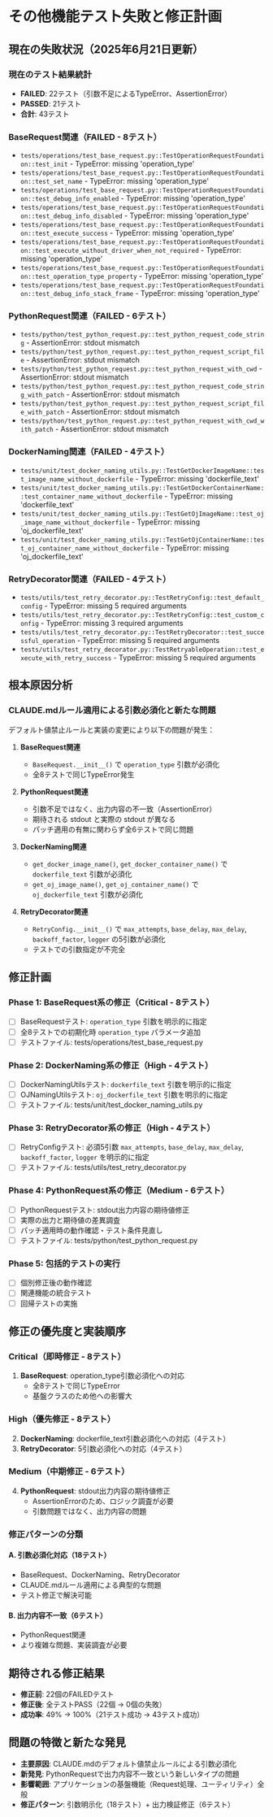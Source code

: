 # その他機能テスト失敗と修正計画

## 現在の失敗状況（2025年6月21日更新）

### 現在のテスト結果統計
- **FAILED**: 22テスト（引数不足によるTypeError、AssertionError）
- **PASSED**: 21テスト
- **合計**: 43テスト

### BaseRequest関連（FAILED - 8テスト）
- `tests/operations/test_base_request.py::TestOperationRequestFoundation::test_init` - TypeError: missing 'operation_type'
- `tests/operations/test_base_request.py::TestOperationRequestFoundation::test_set_name` - TypeError: missing 'operation_type'
- `tests/operations/test_base_request.py::TestOperationRequestFoundation::test_debug_info_enabled` - TypeError: missing 'operation_type'
- `tests/operations/test_base_request.py::TestOperationRequestFoundation::test_debug_info_disabled` - TypeError: missing 'operation_type'
- `tests/operations/test_base_request.py::TestOperationRequestFoundation::test_execute_success` - TypeError: missing 'operation_type'
- `tests/operations/test_base_request.py::TestOperationRequestFoundation::test_execute_without_driver_when_not_required` - TypeError: missing 'operation_type'
- `tests/operations/test_base_request.py::TestOperationRequestFoundation::test_operation_type_property` - TypeError: missing 'operation_type'
- `tests/operations/test_base_request.py::TestOperationRequestFoundation::test_debug_info_stack_frame` - TypeError: missing 'operation_type'

### PythonRequest関連（FAILED - 6テスト）
- `tests/python/test_python_request.py::test_python_request_code_string` - AssertionError: stdout mismatch
- `tests/python/test_python_request.py::test_python_request_script_file` - AssertionError: stdout mismatch
- `tests/python/test_python_request.py::test_python_request_with_cwd` - AssertionError: stdout mismatch
- `tests/python/test_python_request.py::test_python_request_code_string_with_patch` - AssertionError: stdout mismatch
- `tests/python/test_python_request.py::test_python_request_script_file_with_patch` - AssertionError: stdout mismatch
- `tests/python/test_python_request.py::test_python_request_with_cwd_with_patch` - AssertionError: stdout mismatch

### DockerNaming関連（FAILED - 4テスト）
- `tests/unit/test_docker_naming_utils.py::TestGetDockerImageName::test_image_name_without_dockerfile` - TypeError: missing 'dockerfile_text'
- `tests/unit/test_docker_naming_utils.py::TestGetDockerContainerName::test_container_name_without_dockerfile` - TypeError: missing 'dockerfile_text'
- `tests/unit/test_docker_naming_utils.py::TestGetOjImageName::test_oj_image_name_without_dockerfile` - TypeError: missing 'oj_dockerfile_text'
- `tests/unit/test_docker_naming_utils.py::TestGetOjContainerName::test_oj_container_name_without_dockerfile` - TypeError: missing 'oj_dockerfile_text'

### RetryDecorator関連（FAILED - 4テスト）
- `tests/utils/test_retry_decorator.py::TestRetryConfig::test_default_config` - TypeError: missing 5 required arguments
- `tests/utils/test_retry_decorator.py::TestRetryConfig::test_custom_config` - TypeError: missing 3 required arguments
- `tests/utils/test_retry_decorator.py::TestRetryDecorator::test_successful_operation` - TypeError: missing 5 required arguments
- `tests/utils/test_retry_decorator.py::TestRetryableOperation::test_execute_with_retry_success` - TypeError: missing 5 required arguments

## 根本原因分析

### CLAUDE.mdルール適用による引数必須化と新たな問題
デフォルト値禁止ルールと実装の変更により以下の問題が発生：

1. **BaseRequest関連**
   - `BaseRequest.__init__()` で `operation_type` 引数が必須化
   - 全8テストで同じTypeError発生

2. **PythonRequest関連**
   - 引数不足ではなく、出力内容の不一致（AssertionError）
   - 期待される stdout と実際の stdout が異なる
   - パッチ適用の有無に関わらず全6テストで同じ問題

3. **DockerNaming関連**
   - `get_docker_image_name()`, `get_docker_container_name()` で `dockerfile_text` 引数が必須化
   - `get_oj_image_name()`, `get_oj_container_name()` で `oj_dockerfile_text` 引数が必須化

4. **RetryDecorator関連**
   - `RetryConfig.__init__()` で `max_attempts`, `base_delay`, `max_delay`, `backoff_factor`, `logger` の5引数が必須化
   - テストでの引数指定が不完全

## 修正計画

### Phase 1: BaseRequest系の修正（Critical - 8テスト）
- [ ] BaseRequestテスト: `operation_type` 引数を明示的に指定
- [ ] 全8テストでの初期化時 `operation_type` パラメータ追加
- [ ] テストファイル: tests/operations/test_base_request.py

### Phase 2: DockerNaming系の修正（High - 4テスト）
- [ ] DockerNamingUtilsテスト: `dockerfile_text` 引数を明示的に指定
- [ ] OJNamingUtilsテスト: `oj_dockerfile_text` 引数を明示的に指定
- [ ] テストファイル: tests/unit/test_docker_naming_utils.py

### Phase 3: RetryDecorator系の修正（High - 4テスト）
- [ ] RetryConfigテスト: 必須5引数 `max_attempts`, `base_delay`, `max_delay`, `backoff_factor`, `logger` を明示的に指定
- [ ] テストファイル: tests/utils/test_retry_decorator.py

### Phase 4: PythonRequest系の修正（Medium - 6テスト）
- [ ] PythonRequestテスト: stdout出力内容の期待値修正
- [ ] 実際の出力と期待値の差異調査
- [ ] パッチ適用時の動作確認・テスト条件見直し
- [ ] テストファイル: tests/python/test_python_request.py

### Phase 5: 包括的テストの実行
- [ ] 個別修正後の動作確認
- [ ] 関連機能の統合テスト
- [ ] 回帰テストの実施

## 修正の優先度と実装順序

### Critical（即時修正 - 8テスト）
1. **BaseRequest**: operation_type引数必須化への対応
   - 全8テストで同じTypeError
   - 基盤クラスのため他への影響大

### High（優先修正 - 8テスト）  
2. **DockerNaming**: dockerfile_text引数必須化への対応（4テスト）
3. **RetryDecorator**: 5引数必須化への対応（4テスト）

### Medium（中期修正 - 6テスト）
4. **PythonRequest**: stdout出力内容の期待値修正
   - AssertionErrorのため、ロジック調査が必要
   - 引数問題ではなく、出力内容の問題

### 修正パターンの分類

#### A. 引数必須化対応（18テスト）
- BaseRequest、DockerNaming、RetryDecorator
- CLAUDE.mdルール適用による典型的な問題
- テスト修正で解決可能

#### B. 出力内容不一致（6テスト）
- PythonRequest関連
- より複雑な問題、実装調査が必要

## 期待される修正結果
- **修正前**: 22個のFAILEDテスト
- **修正後**: 全テストPASS（22個 → 0個の失敗）
- **成功率**: 49% → 100%（21テスト成功 → 43テスト成功）

## 問題の特徴と新たな発見
- **主要原因**: CLAUDE.mdのデフォルト値禁止ルールによる引数必須化
- **新発見**: PythonRequestで出力内容不一致という新しいタイプの問題
- **影響範囲**: アプリケーションの基盤機能（Request処理、ユーティリティ）全般
- **修正パターン**: 引数明示化（18テスト）+ 出力検証修正（6テスト）